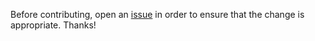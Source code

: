 Before contributing, open an [issue](https://github.com/KobeW50/ReVanced-Documentation/issues/new/choose) in order to ensure that the change is appropriate. Thanks!

